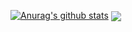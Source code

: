 [![Anurag's github stats](https://github-readme-stats.vercel.app/api?username=gabrielcrevelario)](https://github.com/anuraghazra/github-readme-stats)
<img align="center" src="https://github-readme-stats.vercel.app/api/top-langs/?username=e2cabral&layout=compact&theme=tokyonight" />
